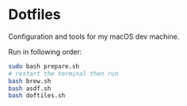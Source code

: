 # Dotfiles

Configuration and tools for my macOS dev machine.

Run in following order:

```sh
sudo bash prepare.sh
# restart the terminal then run
bash brew.sh
bash asdf.sh
bash doftiles.sh
```
